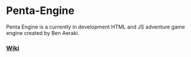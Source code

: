 # Penta-Engine

Penta Engine is a currently in development HTML and JS adventure game engine created by Ben Aeraki.

### [Wiki](https://github.com/Squidji/Penta-Engine/wiki)
